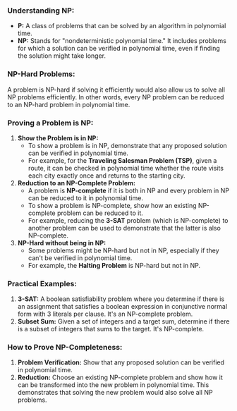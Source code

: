 ### Understanding NP:

- **P:** A class of problems that can be solved by an algorithm in polynomial time.
- **NP:** Stands for "nondeterministic polynomial time." It includes problems for which a solution can be verified in polynomial time, even if finding the solution might take longer.

### NP-Hard Problems:

A problem is NP-hard if solving it efficiently would also allow us to solve all NP problems efficiently. In other words, every NP problem can be reduced to an NP-hard problem in polynomial time.

### Proving a Problem is NP:

1. **Show the Problem is in NP:**
   - To show a problem is in NP, demonstrate that any proposed solution can be verified in polynomial time.
   - For example, for the **Traveling Salesman Problem (TSP)**, given a route, it can be checked in polynomial time whether the route visits each city exactly once and returns to the starting city.
2. **Reduction to an NP-Complete Problem:**
   - A problem is **NP-complete** if it is both in NP and every problem in NP can be reduced to it in polynomial time.
   - To show a problem is NP-complete, show how an existing NP-complete problem can be reduced to it.
   - For example, reducing the **3-SAT** problem (which is NP-complete) to another problem can be used to demonstrate that the latter is also NP-complete.
3. **NP-Hard without being in NP:**
   - Some problems might be NP-hard but not in NP, especially if they can't be verified in polynomial time.
   - For example, the **Halting Problem** is NP-hard but not in NP.

### Practical Examples:

1. **3-SAT:** A boolean satisfiability problem where you determine if there is an assignment that satisfies a boolean expression in conjunctive normal form with 3 literals per clause. It's an NP-complete problem.
2. **Subset Sum:** Given a set of integers and a target sum, determine if there is a subset of integers that sums to the target. It's NP-complete.

### How to Prove NP-Completeness:

1. **Problem Verification:** Show that any proposed solution can be verified in polynomial time.
2. **Reduction:** Choose an existing NP-complete problem and show how it can be transformed into the new problem in polynomial time. This demonstrates that solving the new problem would also solve all NP problems.